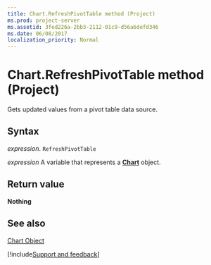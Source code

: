 ```yaml
---
title: Chart.RefreshPivotTable method (Project)
ms.prod: project-server
ms.assetid: 3fed226a-2bb3-2112-01c9-d56a6defd346
ms.date: 06/08/2017
localization_priority: Normal
---
```



# Chart.RefreshPivotTable method (Project)
Gets updated values from a pivot table data source.

## Syntax

_expression_. `RefreshPivotTable`

_expression_ A variable that represents a **[Chart](Project.Chart.md)** object.


## Return value

 **Nothing**


## See also


[Chart Object](Project.chart.md)

[!include[Support and feedback](~/includes/feedback-boilerplate.md)]